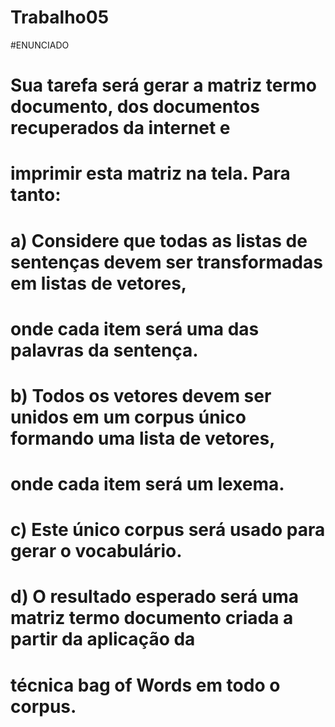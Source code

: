 # Trabalho05

#ENUNCIADO
# Sua tarefa será  gerar a matriz termo documento, dos documentos recuperados da internet e 
# imprimir esta matriz na tela. Para tanto: 
#   a) Considere que todas as listas de sentenças devem ser transformadas em listas de vetores, 
# onde cada item será uma das palavras da sentença. 
#   b) Todos  os  vetores  devem  ser  unidos  em  um  corpus  único  formando  uma  lista  de  vetores, 
# onde cada item será um lexema.  
#   c) Este único corpus será usado para gerar o vocabulário. 
#   d) O  resultado  esperado  será  uma  matriz  termo  documento  criada  a  partir  da  aplicação  da 
# técnica bag of Words em todo o corpus.  
